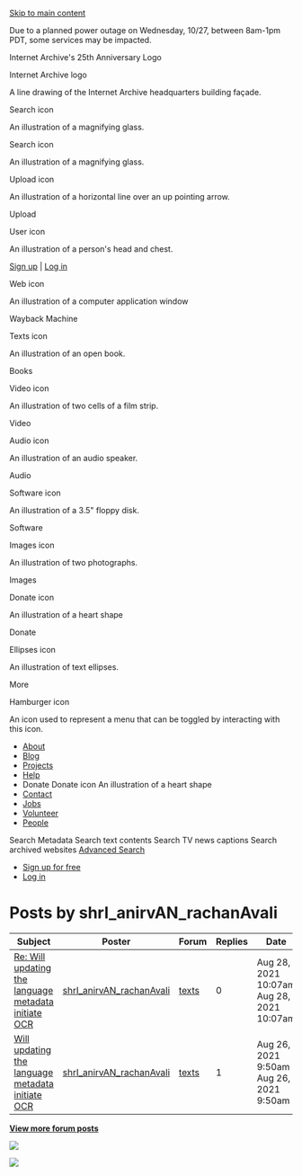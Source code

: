 <a href="#maincontent" class="hidden-for-screen-readers">Skip to main content</a>

Due to a planned power outage on Wednesday, 10/27, between 8am-1pm PDT, some services may be impacted.

Internet Archive's 25th Anniversary Logo

Internet Archive logo

A line drawing of the Internet Archive headquarters building façade.

Search icon

An illustration of a magnifying glass.

Search icon

An illustration of a magnifying glass.

Upload icon

An illustration of a horizontal line over an up pointing arrow.

<span class="style-scope primary-nav">Upload</span>

User icon

An illustration of a person's head and chest.

<span class="style-scope login-button"> <a href="https://archive.org/account/signup" class="style-scope login-button">Sign up</a> | <a href="https://archive.org/account/login" class="style-scope login-button">Log in</a> </span>

Web icon

An illustration of a computer application window

<span class="label style-scope media-button">Wayback Machine</span>

Texts icon

An illustration of an open book.

<span class="label style-scope media-button">Books</span>

Video icon

An illustration of two cells of a film strip.

<span class="label style-scope media-button">Video</span>

Audio icon

An illustration of an audio speaker.

<span class="label style-scope media-button">Audio</span>

Software icon

An illustration of a 3.5" floppy disk.

<span class="label style-scope media-button">Software</span>

Images icon

An illustration of two photographs.

<span class="label style-scope media-button">Images</span>

Donate icon

An illustration of a heart shape

<span class="label style-scope media-button">Donate</span>

Ellipses icon

An illustration of text ellipses.

<span class="label style-scope media-button">More</span>

Hamburger icon

An icon used to represent a menu that can be toggled by interacting with this icon.

-   <a href="https://archive.org/about/" class="about style-scope desktop-subnav">About</a>
-   <a href="https://blog.archive.org/" class="blog style-scope desktop-subnav">Blog</a>
-   <a href="https://archive.org/projects/" class="projects style-scope desktop-subnav">Projects</a>
-   <a href="https://archive.org/about/faqs.php" class="help style-scope desktop-subnav">Help</a>
-   Donate
    Donate icon
    An illustration of a heart shape
-   <a href="https://archive.org/about/contact.php" class="contact style-scope desktop-subnav">Contact</a>
-   <a href="https://archive.org/about/jobs.php" class="jobs style-scope desktop-subnav">Jobs</a>
-   <a href="https://archive.org/about/volunteerpositions.php" class="volunteer style-scope desktop-subnav">Volunteer</a>
-   <a href="https://archive.org/about/bios.php" class="people style-scope desktop-subnav">People</a>

Search Metadata Search text contents Search TV news captions Search archived websites <a href="https://archive.org/advancedsearch.php" class="advanced-search style-scope search-menu">Advanced Search</a>

-   <a href="https://archive.org/account/signup" class="style-scope signed-out-dropdown">Sign up for free</a>
-   <a href="https://archive.org/account/login" class="style-scope signed-out-dropdown">Log in</a>

Posts by shrI\_anirvAN\_rachanAvali
===================================

<table><thead><tr class="header"><th>Subject</th><th>Poster</th><th>Forum</th><th>Replies</th><th>Date</th></tr></thead><tbody><tr class="odd"><td><a href="/post/1117037">Re: Will updating the language metadata initiate OCR</a></td><td><a href="/iathreads/forum-display.php?poster=shrI_anirvAN_rachanAvali">shrI_anirvAN_rachanAvali</a></td><td><a href="/details/texts&amp;tab=forum">texts</a></td><td>0</td><td>Aug 28, 2021 10:07am <span class="hidden-md hidden-lg smalldate">Aug 28, 2021 10:07am</span></td></tr><tr class="even"><td><a href="/post/1117000">Will updating the language metadata initiate OCR</a></td><td><a href="/iathreads/forum-display.php?poster=shrI_anirvAN_rachanAvali">shrI_anirvAN_rachanAvali</a></td><td><a href="/details/texts&amp;tab=forum">texts</a></td><td>1</td><td>Aug 26, 2021 9:50am <span class="hidden-md hidden-lg smalldate">Aug 26, 2021 9:50am</span></td></tr></tbody></table>

  
**[View more forum posts](/iathreads/forum-display.php?poster=shrI_anirvAN_rachanAvali&limit=100)**

![](//analytics.archive.org/0.gif?kind=track_js&track_js_case=control&cache_bust=1914256723)

![](//analytics.archive.org/0.gif?kind=track_js&track_js_case=disabled&cache_bust=523523640)
